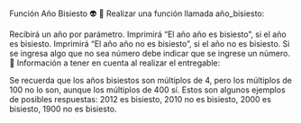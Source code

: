 Función Año Bisiesto 👽
🧠 Realizar una función llamada año_bisiesto:

Recibirá un año por parámetro.
Imprimirá “El año año es bisiesto”, si el año es bisiesto.
Imprimirá “El año año no es bisiesto”, si el año no es bisiesto.
Si se ingresa algo que no sea número debe indicar que se ingrese un número.
📌 Información a tener en cuenta al realizar el entregable:

Se recuerda que los años bisiestos son múltiplos de 4, pero los múltiplos de 100 no lo son, aunque los múltiplos de 400 sí. Estos son algunos ejemplos de posibles respuestas: 2012 es bisiesto, 2010 no es bisiesto, 2000 es bisiesto, 1900 no es bisiesto.